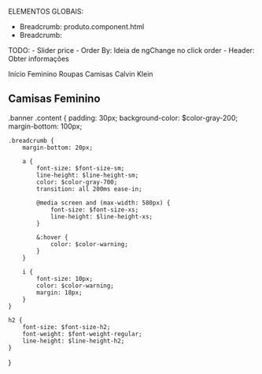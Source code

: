 ELEMENTOS GLOBAIS:
- Breadcrumb: produto.component.html
- Breadcrumb: 

TODO:
    - Slider price
    - Order By: Ideia de ngChange no click order
    - Header: Obter informações

<!-- BANNER -->
<div class="banner container">
    <div class="content">
        <div class="breadcrumb">
            <a>Início</a>
            <i class="fa fa-chevron-right"></i>
            <!-- Gênero -->
            <a>Feminino</a>
            <i class="fa fa-chevron-right"></i>
            <!-- Categoria -->
            <a>Roupas</a>
            <i class="fa fa-chevron-right"></i>
            <!-- Tipo -->
            <a>Camisas</a>
            <i class="fa fa-chevron-right"></i>
            <!-- Marca -->
            <a>Calvin Klein</a>
        </div>
        <!-- Categoria + Gênero -->
        <h2>Camisas Feminino</h2>
    </div>
</div>
<!-- / BANNER -->

.banner .content {
    padding: 30px;
    background-color: $color-gray-200;
    margin-bottom: 100px;

    .breadcrumb {
        margin-bottom: 20px;

        a {
            font-size: $font-size-sm;
            line-height: $line-height-sm;
            color: $color-gray-700;
            transition: all 200ms ease-in;

            @media screen and (max-width: 580px) {
                font-size: $font-size-xs;
                line-height: $line-height-xs;
            }

            &:hover {
                color: $color-warning;
            }
        }

        i {
            font-size: 10px;
            color: $color-warning;
            margin: 18px;
        }
    }

    h2 {
        font-size: $font-size-h2;
        font-weight: $font-weight-regular;
        line-height: $line-height-h2;
    }
}